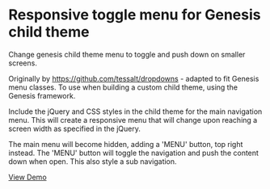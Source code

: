 Responsive toggle menu for Genesis child theme
=======================

Change genesis child theme menu to toggle and push down on smaller screens.

Originally by <a href="https://github.com/tessalt/dropdowns">https://github.com/tessalt/dropdowns</a> - adapted to fit Genesis menu classes.
To use when building a custom child theme, using the Genesis framework.

Include the jQuery and CSS styles in the child theme for the main navigation menu. 
This will create a responsive menu that will change upon reaching a screen width as specified in the jQuery.

The main menu will become hidden, adding a 'MENU' button, top right instead. 
The 'MENU' button will toggle the navigation and push the content down when open.
This also style a sub navigation.

<a href="http://elzette.github.io/genesis-responsive-menu/" target="_blank">View Demo</a>

